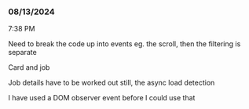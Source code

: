### 08/13/2024

7:38 PM

Need to break the code up into events eg. the scroll, then the filtering is separate

Card and job

Job details have to be worked out still, the async load detection

I have used a DOM observer event before I could use that
